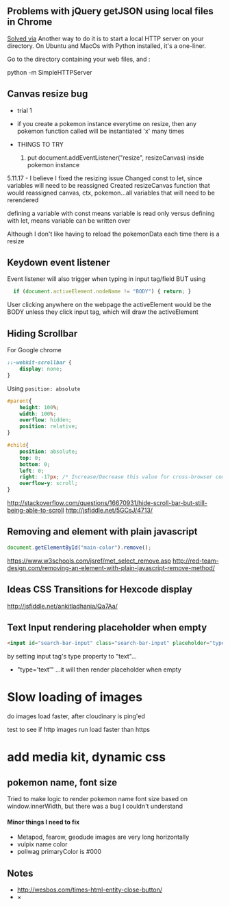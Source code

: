 ## Problems with jQuery getJSON using local files in Chrome

[Solved via](http://stackoverflow.com/questions/2541949/problems-with-jquery-getjson-using-local-files-in-chrome)
Another way to do it is to start a local HTTP server on your directory. On Ubuntu and MacOs with Python installed, it's a one-liner.

Go to the directory containing your web files, and :

python -m SimpleHTTPServer


## Canvas resize bug
- trial 1
- if you create a pokemon instance everytime on resize, then any pokemon function called will be instantiated 'x' many times

- THINGS TO TRY
  1. put document.addEventListener("resize", resizeCanvas) inside pokemon instance

5.11.17 - I believe I fixed the resizing issue
Changed const to let, since variables will need to be reassigned
Created resizeCanvas function that would reassigned canvas, ctx, pokemon...all variables that will need to be rerendered

defining a variable with const means variable is read only
versus defining with let, means variable can be written over

Although I don't like having to reload the pokemonData each time there is a resize

## Keydown event listener
Event listener will also trigger when typing in input tag/field
BUT using
```js
  if (document.activeElement.nodeName != "BODY") { return; }
```
User clicking anywhere on the webpage the activeElement would be the BODY unless they click input tag, which will draw the activeElement

## Hiding Scrollbar
For Google chrome
```css
::-webkit-scrollbar {
    display: none;
}
```
Using ```position: absolute```
```css
#parent{
    height: 100%;
    width: 100%;
    overflow: hidden;
    position: relative;
}

#child{
    position: absolute;
    top: 0;
    bottom: 0;
    left: 0;
    right: -17px; /* Increase/Decrease this value for cross-browser compatibility */
    overflow-y: scroll;
}
```

http://stackoverflow.com/questions/16670931/hide-scroll-bar-but-still-being-able-to-scroll
http://jsfiddle.net/5GCsJ/4713/


## Removing and element with plain javascript
```js
document.getElementById("main-color").remove();
```


https://www.w3schools.com/jsref/met_select_remove.asp
http://red-team-design.com/removing-an-element-with-plain-javascript-remove-method/


## Ideas CSS Transitions for Hexcode display
http://jsfiddle.net/ankitladhania/Qa7Aa/

## Text Input rendering placeholder when empty
```html
<input id="search-bar-input" class="search-bar-input" placeholder="type in a name" autofocus="true" type="text"></input>
```
by setting input tag's type property to "text"...
 - "type='text'"
...it will then render placeholder when empty

# Slow loading of images

  do images load faster, after cloudinary is ping'ed

  test to see if http images run load faster than https

# add media kit, dynamic css


## pokemon name, font size
Tried to make logic to render pokemon name font size based on window.innerWidth, but there was a bug I couldn't understand

#### Minor things I need to fix
- Metapod, fearow, geodude images are very long horizontally
- vulpix name color
- poliwag primaryColor is #000


## Notes
- http://wesbos.com/times-html-entity-close-button/
- &times;
